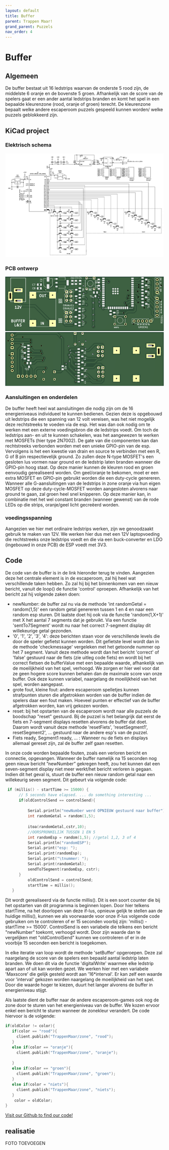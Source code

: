 ```yaml
---
layout: default
title: Buffer
parent: Trappen Maar!
grand_parent: Puzzels
nav_order: 4
---
```

# Buffer
## Algemeen
De buffer bestaat uit 16 ledstrips waarvan de onderste 5 rood zijn, de middelste 6 oranje en de bovenste 5
groen. Afhankelijk van de score van de spelers gaat er een ander aantal ledstrips branden en komt het spel in
een bepaalde kleurenzone (rood, oranje of groen) terecht. De kleurenzone bepaalt welke andere escaperoom puzzels
gespeeld kunnen worden/ welke puzzels geblokkeerd zijn.

## KiCad project
### Elektrisch schema
![](2022-05-13-21-31-35.png)
### PCB ontwerp
![](2022-05-13-21-31-51.png)
![](2022-05-13-21-32-12.png)
### Aansluitingen en onderdelen
De buffer heeft heel wat aansluitingen die nodig zijn om de 16 energieniveaus individueel te kunnen bedienen. Gezien deze is opgebouwd uit ledstrips die een spanning van 12 volt vereisen, was het niet mogelijk deze rechtstreeks te voeden via de esp. Het was dan ook nodig om te werken met een externe voedingsbron die de ledstrips voedt. Om toch de ledstrips aan- en uit te kunnen schakelen, was het aangewezen te werken met MOSFETs (hier type 2N7002). De gate van die componenten kan dan rechtstreeks verbonden worden met een unieke GPIO-pin van de esp. Vervolgens is het een kwestie van drain en source te verbinden met een R, G of B pin respectievelijk ground. Zo zullen deze N-type MOSFET's een gesloten lus vormen naar ground en de ledstrip laten branden wanneer die GPIO-pin hoog staat. Op deze manier kunnen de kleuren rood en groen eenvoudig gerealiseerd worden. Om geel/oranje te bekomen, moet er een extra MOSFET en GPIO-pin gebruikt worden die een duty-cycle genereren. Wanneer alle G-aansluitingen van de ledstrips in zone oranje via hun eigen MOSFET op deze duty-cycle-MOSFET worden aangesloten alvorens naar ground te gaan, zal groen heel snel knipperen. Op deze manier kan, in combinatie met het wel constant branden (wanneer gewenst) van de rode LEDs op die strips, oranje/geel licht gecreëerd worden.

### voedingsspanning
Aangezien we hier met ordinaire ledstrips werken, zijn we genoodzaakt gebruik te maken van 12V. We werken hier
dus met een 12V laptopvoeding die rechtstreeks onze ledstrips voedt en die via een buck-converter en LDO
(ingebouwd in onze PCB) de ESP voedt met 3V3.
## Code
De code van de buffer is in de link hieronder terug te vinden. Aangezien deze het centrale element is in de escaperoom, zal hij heel wat verschillende taken hebben. Zo zal hij bij het binnenkomen van een nieuw bericht, vanuit de loop() de functie 'control' oproepen. Afhankelijk van het bericht zal hij volgende zaken doen: 
* newNumber: de buffer zal nu via de methode 'int randomGetal = random(1,5)' een random getal genereren tussen 1 en 4 en naar een random esp sturen. Dit laatste doet hij ook via de functie 'random(1,X+1)' met X het aantal 7 segments dat je gebruikt. Via een functie 'sentTo7Segment' wordt nu naar het correct 7-segment display dit willekeurige getal gezonden. 
* '0', '1', '2', '3', '4': deze berichten staan voor de verschillende levels die door de speler gefietst kunnen worden. Dit gefietste level wordt dan in de methode 'checkmessage' vergeleken met het getoonde nummer op het 7 segment. Vanuit deze methode wordt dan het bericht 'correct' of 'false' gestuurd naar de fiets (zie uitleg code fiets) en wordt bij het correct fietsen de bufferValue met een bepaalde waarde, afhankelijk van de moeilijkheid van het spel, verhoogd. We zorgen er hier wel voor dat ze geen hogere score kunnen behalen dan de maximale score van onze buffer. Ook deze kunnen variabel, naargelang de moeilijkheid van het spel, worden aangepast. 
* grote fout, kleine fout: andere escaperoom spelletjes kunnen strafpunten sturen die afgetrokken worden van de buffer indien de spelers daar een fout maken. Hoeveel punten er effectief van de buffer afgetrokken worden, kan vrij gekozen worden.
* reset: bij het opstarten van de escaperoom wordt naar alle puzzels de boodschap "reset" gestuurd. Bij de puzzel is het belangrijk dat eerst de fiets en 7-segment displays resetten alvorens de buffer dat doet. Daarom wordt vanuit deze methode 'resetFiets', 'resetSegment1', resetSegment2', ... gestuurd naar de andere esp's van de puzzel.
* Fiets ready, Segment1 ready, ... : Wanneer nu de fiets en displays allemaal gereset zijn, zal de buffer zelf gaan resetten. 

In onze code worden bepaalde fouten, zoals een verloren bericht en connectie, opgevangen. Wanneer de buffer namelijk na 15 seconden nog geen nieuw bericht ”newNumber” gekregen heeft, zou het kunnen dat een seven-segment display niet meer werkt/het bericht verloren is gegaan. Indien dit het geval is, stuurt de buffer een nieuw random getal naar een willekeurig seven segment. Dit gebeurt via volgende code: 
```c
 if (millis() - startTime >= 15000) {
      // 5 seconds have elapsed. ... do something interesting ...
      if(oldControlSend == controlSend){

          Serial.println("newNumber werd OPNIEUW gestuurd naar buffer");   
          int randomGetal = random(1,5);
    
          itoa(randomGetal,cstr,10);
          //OORSPRONKELIJK TUSSEN 1 EN 5
          int randomEsp = random(1,5); //getal 1,2, 3 of 4
          Serial.println("randomESP");
          Serial.print("esp: ");
          Serial.print(randomEsp);
          Serial.print("\tnummer: ");
          Serial.print(randomGetal);
          sendTo7Segment(randomEsp, cstr);
      }
          oldControlSend = controlSend;
          startTime = millis();
   }
```
 Dit wordt gerealiseerd via de functie millis(). Dit is een soort counter die bij het opstarten van dit programma is beginnen lopen. Door hier telkens startTime, na het doorlopen van deze if-lus, opnieuw gelijk te stellen aan de huidige millis(), kunnen we als voorwaarde voor onze if-lus volgende code gebruiken om te controleren of er 15 seconden voorbij zijn: 'millis() - startTime >= 15000'. ControlSend is een variabele die telkens een bericht "newNumber" toekomt, verhoogd wordt. Door zijn waarde dan te vergelijken met "oldControlSend" kunnen we controleren of er in de voorbije 15 seconden een bericht is toegekomen.    

 In elke iteratie van loop wordt de methode 'setBuffer' opgeroepen. Deze zal naargelang de score van de spelers een bepaald aantal ledstrip laten branden. We doen dit via de functie 'digitalWrite' waarmee elke ledstrip apart aan of uit kan worden gezet.
 We werken hier met een variabele 'Maxscore' die gelijk gesteld wordt aan '16*interval'. Er kan zelf een waarde voor 'interval' gekozen worden naargelang de moeilijkheid van het spel. Door die waarde hoger te kiezen, duurt het langer alvorens de buffer in energieniveau stijgt. 

 Als laatste dient de buffer naar de andere escaperoom-games ook nog de zone door te sturen van het energieniveau van de buffer. We kozen ervoor enkel een bericht te sturen wanneer de zonekleur verandert. De code hiervoor is de volgende: 
 ```c
if(oldColor != color){
    if(color == "rood"){
      client.publish("TrappenMaar/zone", "rood");
    }
    else if(color == "oranje"){
      client.publish("TrappenMaar/zone", "oranje");

    }
    else if(color == "groen"){
      client.publish("TrappenMaar/zone", "groen");
    }
    else if(color = "niets"){
      client.publish("TrappenMaar/zone", "niets");
    }
     color = oldColor;
}
 ```
 
[Visit our Github to find our code!](https://github.com/PLAN-IT-B/BachelorProefTrappenMaar/tree/main/Volledige%20en%20werkende%20code/sender)
## realisatie
FOTO TOEVOEGEN